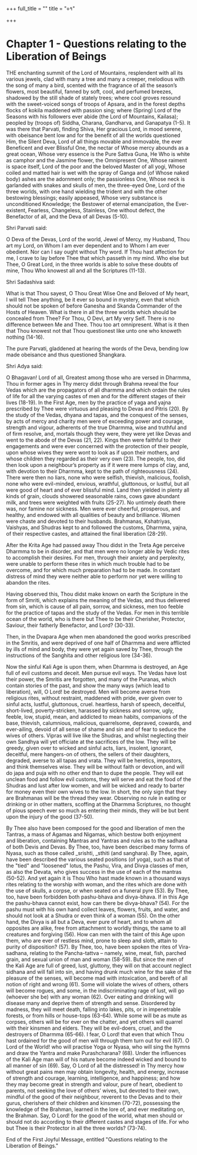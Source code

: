 +++
full_title = ""
title = "०१"

+++


# Chapter 1  - Questions relating to the Liberation of Beings

THE enchanting summit of the Lord of Mountains, resplendent with all its various jewels, clad with many a tree and many a creeper, melodious with the song of many a bird, scented with the fragrance of all the season’s flowers, most beautiful, fanned by soft, cool, and perfumed breezes, shadowed by the still shade of stately trees; where cool groves resound with the sweet-voiced songs of troops of Apsara, and in the forest depths flocks of kokila maddened with passion sing; where (Spring) Lord of the Seasons with his followers ever abide (the Lord of Mountains, Kailasa); peopled by (troops of) Siddha, Charana, Gandharva, and Ganapatya (1-5). It was there that Parvati, finding Shiva, Her gracious Lord, in mood serene, with obeisance bent low and for the benefit of all the worlds questioned Him, the Silent Deva, Lord of all things movable and immovable, the ever Beneficent and ever Blissful One, the nectar of Whose mercy abounds as a great ocean, Whose very essence is the Pure Sattva Guna, He Who is white as camphor and the Jasmine flower, the Omnipresent One, Whose raiment is space itself, Lord of the poor and the beloved Master of all yogi, Whose coiled and matted hair is wet with the spray of Ganga and (of Whose naked body) ashes are the adornment only; the passionless One, Whose neck is garlanded with snakes and skulls of men, the three-eyed One, Lord of the three worlds, with one hand wielding the trident and with the other bestowing blessings; easily appeased, Whose very substance is unconditioned Knowledge; the Bestower of eternal emancipation, the Ever-existent, Fearless, Changeless, Stainless, One without defect, the Benefactor of all, and the Deva of all Devas (5-10).

Shri Parvati said:

O Deva of the Devas, Lord of the world, Jewel of Mercy, my Husband, Thou art my Lord, on Whom I am ever dependent and to Whom I am ever obedient. Nor can I say ought without Thy word. If Thou hast affection for me, I crave to lay before Thee that which passeth in my mind. Who else but Thee, O
 Great Lord, in the three worlds is able to solve these doubts of mine, Thou Who knowest all and all the Scriptures (11-13).

Shri Sadashiva said:

What is that Thou sayest, O Thou Great Wise One and Beloved of My heart, I will tell Thee anything, be it ever so bound in mystery, even that which should not be spoken of before Ganesha and Skanda Commander of the Hosts of Heaven. What is there in all the three worlds which should be concealed from Thee? For Thou, O
 Devi, art My very Self. There is no difference between Me and Thee. Thou too art omnipresent. What is it then that Thou knowest not that Thou questionest like unto one who knoweth nothing (14-16).

The pure Parvati, gladdened at hearing the words of the Deva, bending low made obeisance and thus questioned Shangkara.

Shri Adya said:

O Bhagavan! Lord of all, Greatest among those who are versed in Dharmma, Thou in former ages in Thy mercy didst through Brahma reveal the four Vedas which are the propagators of all dharmma and which ordain the rules of life for all the varying castes of men and for the different stages of their lives (18-19). In the First Age, men by the practice of yaga and yajna prescribed by Thee were virtuous and pleasing to Devas and Pitris (20). By the study of the Vedas, dhyana and tapas, and the conquest of the senses, by acts of mercy and charity men were of exceeding power and courage, strength and vigour, adherents of the true Dharmma, wise and truthful and of firm resolve, and, mortals though they were, they were yet like Devas and went to the abode of the Devas (21, 22). Kings then were faithful to their engagements and were ever concerned with the protection of their people, upon whose wives they were wont to look as if upon their mothers, and whose children they regarded as their very own (23). The people, too, did then look upon a neighbour’s property as if it were mere lumps of clay, and, with devotion to their Dharmma, kept to the path of righteousness (24). There were then no liars, none who were selfish, thievish, malicious, foolish, none who were evil-minded, envious, wrathful, gluttonous, or lustful, but all were good of heart and of ever blissful mind. Land then yielded in plenty all kinds of grain, clouds showered seasonable rains, cows gave abundant milk, and trees were weighted with fruits (25-27). No untimely death there was, nor famine nor sickness. Men were ever cheerful, prosperous, and healthy, and endowed with all qualities of beauty and brilliance. Women were chaste and devoted to their husbands. Brahmanas, Kshatriyas, Vaishyas, and Shudras kept to and followed the customs, Dharmma, yajna, of their respective castes, and attained the final liberation (28-29).

After the Krita Age had passed away Thou didst in the Treta Age perceive Dharmma to be in disorder, and that men were no longer able by Vedic rites to accomplish their desires. For men, through their anxiety and perplexity, were unable to perform these rites in which much trouble had to be overcome, and for which much preparation had to be made. In constant distress of mind they were neither able to perform nor yet were willing to abandon the rites.

Having observed this, Thou didst make known on earth the Scripture in the form of Smriti, which explains the meaning of the Vedas, and thus delivered from sin, which is cause of all pain, sorrow, and sickness, men too feeble for the practice of tapas and the study of the Vedas. For men in this terrible ocean of the world, who is there but Thee to be their Cherisher, Protector, Saviour, their fatherly Benefactor, and Lord? (30-33).

Then, in the Dvapara Age when men abandoned the good works prescribed in the Smritis, and were deprived of one half of Dharmma and were afflicted by ills of mind and body, they were yet again saved by Thee, through the instructions of the Sanghita and other religious lore (34-36).

Now the sinful Kali Age is upon them, when Dharmma is destroyed, an Age full of evil customs and deceit. Men pursue evil ways. The Vedas have lost their power, the Smritis are forgotten, and many of the Puranas, which contain stories of the past, and show the many ways (which lead to liberation), will, O
 Lord! be destroyed. Men will become averse from religious rites, without restraint, maddened with pride, ever given over to sinful acts, lustful, gluttonous, cruel. heartless, harsh of speech, deceitful, short-lived, poverty-stricken, harassed by sickness and sorrow, ugly, feeble, low, stupid, mean, and addicted to mean habits, companions of the base, thievish, calumnious, malicious, quarrelsome, depraved, cowards, and ever-ailing, devoid of all sense of shame and sin and of fear to seduce the wives of others. Vipras will live like the Shudras, and whilst neglecting their own Sandhya will yet officiate at the sacrifices of the low. They will be greedy, given over to wicked and sinful acts, liars, insolent, ignorant, deceitful, mere hangers-on of others, the sellers of their daughters, degraded, averse to all tapas and vrata. They will be heretics, impostors, and think themselves wise. They will be without faith or devotion, and will do japa and puja with no other end than to dupe the people. They will eat unclean food and follow evil customs, they will serve and eat the food of the Shudras and lust after low women, and will be wicked and ready to barter for money even their own wives to the low. In short, the only sign that they are Brahmanas will be the thread they wear. Observing no rule in eating or drinking or in other matters, scoffing at the Dharmma Scriptures, no thought of pious speech ever so much as entering their minds, they will be but bent upon the injury of the good (37-50).

By Thee also have been composed for the good and liberation of men the Tantras, a mass of Agamas and Nigamas, which bestow both enjoyment and liberation, containing Mantras and Yantras and rules as to the sadhana of both Devis and Devas. By Thee, too, have been described many forms of Nyasa, such as those called _srishti, _sthiti (and sanghara). By Thee, again, have been described the various seated positions (of yoga), such as that of the "tied" and "loosened" lotus, the Pashu, Vira, and Divya classes of men, as also the Devata, who gives success in the use of each of the mantras (50-52). And yet again it is Thou Who hast made known in a thousand ways rites relating to the worship with woman, and the rites which are done with the use of skulls, a corpse, or when seated on a funeral pyre (53). By Thee, too, have been forbidden both pashu-bhava and divya-bhava. If in this Age the pashu-bhava cannot exist, how can there be divya-bhava? (54). For the pashu must with his own hand collect leaves, flowers, fruits, and water, and should not look at a Shudra or even think of a woman (55). On the other hand, the Divya is all but a Deva, ever pure of heart, and to whom all opposites are alike, free from attachment to worldly things, the same to all creatures and forgiving (56). How can men with the taint of this Age upon them, who are ever of restless mind, prone to sleep and sloth, attain to purity of disposition? (57). By Thee, too, have been spoken the rites of Vira-sadhana, relating to the Pancha-tattva – namely, wine, meat, fish, parched grain, and sexual union of man and woman (58-59). But since the men of the Kali Age are full of greed, lust, gluttony, they will on that account neglect sidhana and will fall into sin, and having drunk much wine for the sake of the pleasure of the senses, will become mad with intoxication, and bereft of all notion of right and wrong (61). Some will violate the wives of others, others will become rogues, and some, in the indiscriminating rage of lust, will go (whoever she be) with any woman (62). Over eating and drinking will disease many and deprive them of strength and sense. Disordered by madness, they will meet death, falling into lakes, pits, or in impenetrable forests, or from hills or house-tops (63-64). While some will be as mute as corpses, others will be for ever on the chatter, and yet others will quarrel with their kinsmen and elders. They will be evil-doers, cruel, and the destroyers of Dharmma (65-66). I fear, O Lord! that even that which Thou hast ordained for the good of men will through them turn out for evil (67). O Lord of the World! who will practise Yoga or Nyasa, who will sing the hymns and draw the Yantra and make Purashcharana? (68). Under the influences of the Kali Age man will of his nature become indeed wicked and bound to all manner of sin (69). Say, O Lord of all the distressed! in Thy mercy how without great pains men may obtain longevity, health, and energy, increase of strength and courage, learning, intelligence, and happiness; and how they may become great in strength and valour, pure of heart, obedient to parents, not seeking the love of others’ wives, but devoted to their own, mindful of the good of their neighbour, reverent to the Devas and to their gurus, cherishers of their children and kinsmen (70-72), possessing the knowledge of the Brahman, learned in the lore of, and ever meditating on, the Brahman. Say, O Lord! for the good of the world, what men should or should not do according to their different castes and stages of life. For who but Thee is their Protector in all the three worlds? (73-74).

End of the First Joyful Message, entitled "Questions relating to the Liberation of Beings."

 

